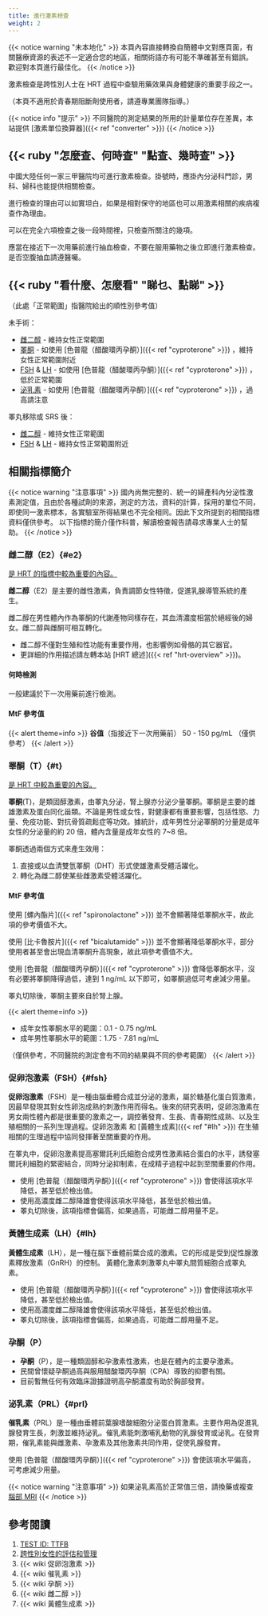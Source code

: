 ```yaml
---
title: 進行激素檢查
weight: 2
---
```


{{< notice warning "未本地化" >}}
本頁內容直接轉換自簡體中文對應頁面，有關醫療資源的表述不一定適合您的地區，相關術語亦有可能不準確甚至有錯誤。
歡迎對本頁進行最佳化。
{{< /notice >}}

激素檢查是跨性別人士在 HRT 過程中查驗用藥效果與身體健康的重要手段之一。

（本頁不適用於青春期阻斷劑使用者，請遵專業團隊指導。）

{{< notice info "提示" >}}
不同醫院的測定結果的所用的計量單位存在差異，本站提供 [激素單位換算器]({{< ref "converter" >}})
{{< /notice >}}

## {{< ruby "怎麼查、何時查" "點查、幾時查" >}}

中國大陸任何一家三甲醫院均可進行激素檢查。掛號時，應掛內分泌科門診，男科、婦科也能提供相關檢查。

進行檢查的理由可以如實坦白，如果是相對保守的地區也可以用激素相關的疾病複查作為理由。

可以在完全六項檢查之後一段時間裡，只檢查所關注的幾項。

應當在接近下一次用藥前進行抽血檢查，不要在服用藥物之後立即進行激素檢查。是否空腹抽血請遵醫囑。

## {{< ruby "看什麼、怎麼看" "睇乜、點睇" >}}

（此處「正常範圍」指醫院給出的順性別參考值）

未手術：

- [雌二醇](#e2) - 維持女性正常範圍
- [睪酮](#t) - 如使用 [色普龍（醋酸環丙孕酮）]({{< ref "cyproterone" >}}) ，維持女性正常範圍附近
- [FSH](#fsh) & [LH](#lh) - 如使用 [色普龍（醋酸環丙孕酮）]({{< ref "cyproterone" >}}) ，低於正常範圍
- [泌乳素](#prl) - 如使用 [色普龍（醋酸環丙孕酮）]({{< ref "cyproterone" >}}) ，過高請注意

睪丸移除或 SRS 後：

- [雌二醇](#e2) - 維持女性正常範圍
- [FSH](#fsh) & [LH](#lh) - 維持女性正常範圍附近

## 相關指標簡介

{{< notice warning "注意事項" >}}
國內尚無完整的、統一的婦產科內分泌性激素測定值，且由於各種試劑的來源，測定的方法，資料的計算，採用的單位不同，即使同一激素標本，各實驗室所得結果也不完全相同。因此下文所提到的相關指標資料僅供參考。
以下指標的簡介僅作科普，解讀檢查報告請尋求專業人士的幫助。
{{< /notice >}}

### 雌二醇（E2）{#e2}

<u>是 HRT 的指標中較為重要的內容。</u>

**雌二醇**（E2）是主要的雌性激素，負責調節女性特徵，促進乳腺導管系統的產生。

雌二醇在男性體內作為睪酮的代謝產物同樣存在，其血清濃度相當於絕經後的婦女。雌二醇與雌酮可相互轉化。

- 雌二醇不僅對生殖和性功能有重要作用，也影響例如骨骼的其它器官。
- 更詳細的作用描述請左轉本站 [HRT 總述]({{< ref "hrt-overview" >}})。

#### 何時檢測

一般建議於下一次用藥前進行檢測。

#### MtF 參考值

{{< alert theme=info >}}
**谷值**（指接近下一次用藥前） 50 - 150 pg/mL （僅供參考）
{{< /alert >}}

### 睪酮（T）{#t}

<u>是 HRT 中較為重要的內容。</u>

**睪酮**(T)，是類固醇激素，由睪丸分泌，腎上腺亦分泌少量睪酮。睪酮是主要的雌雄激素及蛋白同化甾類。不論是男性或女性，對健康都有重要影響，包括性慾、力量、免疫功能、對抗骨質疏鬆症等功效。據統計，成年男性分泌睪酮的分量是成年女性的分泌量的約 20 倍，體內含量是成年女性的 7~8 倍。

睪酮透過兩個方式來產生效用：

1. 直接或以血清雙氫睪酮（DHT）形式使雄激素受體活躍化。
1. 轉化為雌二醇使某些雌激素受體活躍化。

#### MtF 參考值

使用 [螺內酯片]({{< ref "spironolactone" >}}) 並不會顯著降低睪酮水平，故此項的參考價值不大。

使用 [比卡魯胺片]({{< ref "bicalutamide" >}}) 並不會顯著降低睪酮水平，部分使用者甚至會出現血清睪酮升高現象，故此項參考價值不大。

使用 [色普龍（醋酸環丙孕酮）]({{< ref "cyproterone" >}}) 會降低睪酮水平，沒有必要將睪酮降得過低，達到 1 ng/mL 以下即可，如睪酮過低可考慮減少用量。

睪丸切除後，睪酮主要來自於腎上腺。

{{< alert theme=info >}}

- 成年女性睪酮水平的範圍：0.1 - 0.75 ng/mL
- 成年男性睪酮水平的範圍：1.75 - 7.81 ng/mL

（僅供參考，不同醫院的測定會有不同的結果與不同的參考範圍）
{{< /alert >}}

### 促卵泡激素（FSH）{#fsh}

**促卵泡激素**（FSH）是一種由腦垂體合成並分泌的激素，屬於糖基化蛋白質激素，因最早發現其對女性卵泡成熟的刺激作用而得名。後來的研究表明，促卵泡激素在男女兩性體內都是很重要的激素之一，調控著發育、生長、青春期性成熟、以及生殖相關的一系列生理過程。促卵泡激素 和 [黃體生成素]({{< ref "#lh" >}}) 在生殖相關的生理過程中協同發揮著至關重要的作用。

在睪丸中，促卵泡激素提高塞爾託利氏細胞合成男性激素結合蛋白的水平，誘發塞爾託利細胞的緊密結合，同時分泌抑制素，在成精子過程中起到至關重要的作用。

- 使用 [色普龍（醋酸環丙孕酮）]({{< ref "cyproterone" >}}) 會使得該項水平降低，甚至低於檢出值。
- 使用高濃度雌二醇降雄會使得該項水平降低，甚至低於檢出值。
- 睪丸切除後，該項指標會偏高，如果過高，可能雌二醇用量不足。

### 黃體生成素（LH）{#lh}

**黃體生成素**（LH），是一種在腦下垂體前葉合成的激素。它的形成是受到促性腺激素釋放激素（GnRH）的控制。
黃體化激素刺激睪丸中睪丸間質細胞合成睪丸素。

- 使用 [色普龍（醋酸環丙孕酮）]({{< ref "cyproterone" >}}) 會使得該項水平降低，甚至低於檢出值。
- 使用高濃度雌二醇降雄會使得該項水平降低，甚至低於檢出值。
- 睪丸切除後，該項指標會偏高，如果過高，可能雌二醇用量不足。

### 孕酮（P）

- **孕酮**（P），是一種類固醇和孕激素性激素，也是在體內的主要孕激素。
- 民間曾懷疑孕酮過高與服用醋酸環丙孕酮（CPA）導致的抑鬱有關。
- 目前暫無任何有效臨床證據證明高孕酮濃度有助於胸部發育。

### 泌乳素（PRL）{#prl}

**催乳素**（PRL）是一種由垂體前葉腺嗜酸細胞分泌蛋白質激素。主要作用為促進乳腺發育生長，刺激並維持泌乳。催乳素能刺激哺乳動物的乳腺發育或泌乳。在發育期，催乳素能與雌激素、孕激素及其他激素共同作用，促使乳腺發育。

使用 [色普龍（醋酸環丙孕酮）]({{< ref "cyproterone" >}}) 會使該項水平偏高，可考慮減少用量。

{{< notice warning "注意事項" >}}
如果泌乳素高於正常值三倍，請換藥或複查 [腦部 MRI](https://zh.wikipedia.org/wiki/磁共振成像)
{{< /notice >}}

## 參考閱讀

1. [TEST ID: TTFB](https://www.mayocliniclabs.com/test-catalog/Clinical+and+Interpretive/83686)
1. [跨性別女性的評估和管理](https://www.uptodate.com/contents/zh-Hans/transgender-women-evaluation-and-management)
1. {{< wiki 促卵泡激素 >}}
1. {{< wiki 催乳素 >}}
1. {{< wiki 孕酮 >}}
1. {{< wiki 雌二醇 >}}
1. {{< wiki 黃體生成素 >}}
